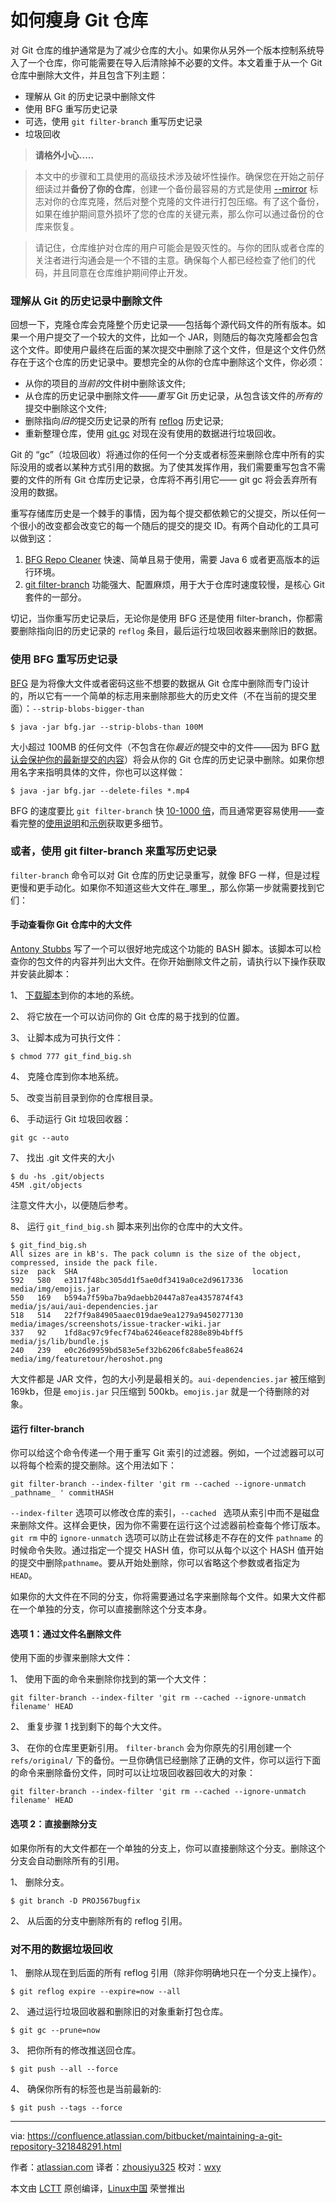 如何瘦身 Git 仓库
============================================================

对 Git 仓库的维护通常是为了减少仓库的大小。如果你从另外一个版本控制系统导入了一个仓库，你可能需要在导入后清除掉不必要的文件。本文着重于从一个 Git 仓库中删除大文件，并且包含下列主题：

* 理解从 Git 的历史记录中删除文件
* 使用 BFG 重写历史记录
* 可选，使用 `git filter-branch` 重写历史记录
* 垃圾回收

> **请格外小心.....**

> 本文中的步骤和工具使用的高级技术涉及破坏性操作。确保您在开始之前仔细读过并**备份了你的仓库**，创建一个备份最容易的方式是使用 [--mirror][5] 标志对你的仓库克隆，然后对整个克隆的文件进行打包压缩。有了这个备份，如果在维护期间意外损坏了您的仓库的关键元素，那么你可以通过备份的仓库来恢复。

> 请记住，仓库维护对仓库的用户可能会是毁灭性的。与你的团队或者仓库的关注者进行沟通会是一个不错的主意。确保每个人都已经检查了他们的代码，并且同意在仓库维护期间停止开发。

### 理解从 Git 的历史记录中删除文件

回想一下，克隆仓库会克隆整个历史记录——包括每个源代码文件的所有版本。如果一个用户提交了一个较大的文件，比如一个 JAR，则随后的每次克隆都会包含这个文件。即使用户最终在后面的某次提交中删除了这个文件，但是这个文件仍然存在于这个仓库的历史记录中。要想完全的从你的仓库中删除这个文件，你必须：

* 从你的项目的*当前的*文件树中删除该文件;
* 从仓库的历史记录中删除文件——*重写* Git 历史记录，从包含该文件的*所有的*提交中删除这个文件;
* 删除指向*旧的*提交历史记录的所有 [reflog][6] 历史记录;
* 重新整理仓库，使用 [git gc][7] 对现在没有使用的数据进行垃圾回收。

Git 的 “gc”（垃圾回收）将通过你的任何一个分支或者标签来删除仓库中所有的实际没用的或者以某种方式引用的数据。为了使其发挥作用，我们需要重写包含不需要的文件的所有 Git 仓库历史记录，仓库将不再引用它—— git gc 将会丢弃所有没用的数据。

重写存储库历史是一个棘手的事情，因为每个提交都依赖它的父提交，所以任何一个很小的改变都会改变它的每一个随后的提交的提交 ID。有两个自动化的工具可以做到这：

1. [BFG Repo Cleaner][8] 快速、简单且易于使用，需要 Java 6 或者更高版本的运行环境。
2. [git filter-branch][9] 功能强大、配置麻烦，用于大于仓库时速度较慢，是核心 Git 套件的一部分。

切记，当你重写历史记录后，无论你是使用 BFG 还是使用 filter-branch，你都需要删除指向旧的历史记录的 `reflog` 条目，最后运行垃圾回收器来删除旧的数据。

### 使用 BFG 重写历史记录

[BFG][11] 是为将像大文件或者密码这些不想要的数据从 Git 仓库中删除而专门设计的，所以它有一一个简单的标志用来删除那些大的历史文件（不在当前的提交里面）：`--strip-blobs-bigger-than`

```
$ java -jar bfg.jar --strip-blobs-than 100M

```
大小超过 100MB 的任何文件（不包含在你*最近的*提交中的文件——因为 BFG [默认会保护你的最新提交的内容][12]）将会从你的 Git 仓库的历史记录中删除。如果你想用名字来指明具体的文件，你也可以这样做：

```
$ java -jar bfg.jar --delete-files *.mp4

```

BFG 的速度要比 `git filter-branch` 快 [10-1000 倍][13]，而且通常更容易使用——查看完整的[使用说明][14]和[示例][15]获取更多细节。

### 或者，使用 git filter-branch 来重写历史记录

`filter-branch` 命令可以对 Git 仓库的历史记录重写，就像 BFG 一样，但是过程更慢和更手动化。如果你不知道这些大文件在_哪里_，那么你第一步就需要找到它们：

#### 手动查看你 Git 仓库中的大文件

[Antony Stubbs][16] 写了一个可以很好地完成这个功能的 BASH 脚本。该脚本可以检查你的包文件的内容并列出大文件。在你开始删除文件之前，请执行以下操作获取并安装此脚本：

1、 [下载脚本][10]到你的本地的系统。

2、 将它放在一个可以访问你的 Git 仓库的易于找到的位置。

3、 让脚本成为可执行文件：

```
$ chmod 777 git_find_big.sh
```

4、 克隆仓库到你本地系统。

5、 改变当前目录到你的仓库根目录。

6、 手动运行 Git 垃圾回收器：

```
git gc --auto
```

7、 找出 .git 文件夹的大小

```
$ du -hs .git/objects
45M .git/objects
```

注意文件大小，以便随后参考。

8、 运行 `git_find_big.sh` 脚本来列出你的仓库中的大文件。

```
$ git_find_big.sh 
All sizes are in kB's. The pack column is the size of the object, compressed, inside the pack file.
size  pack  SHA                                       location
592   580   e3117f48bc305dd1f5ae0df3419a0ce2d9617336  media/img/emojis.jar
550   169   b594a7f59ba7ba9daebb20447a87ea4357874f43  media/js/aui/aui-dependencies.jar
518   514   22f7f9a84905aaec019dae9ea1279a9450277130  media/images/screenshots/issue-tracker-wiki.jar
337   92    1fd8ac97c9fecf74ba6246eacef8288e89b4bff5  media/js/lib/bundle.js
240   239   e0c26d9959bd583e5ef32b6206fc8abe5fea8624  media/img/featuretour/heroshot.png
```

大文件都是 JAR 文件，包的大小列是最相关的。`aui-dependencies.jar` 被压缩到 169kb，但是 `emojis.jar` 只压缩到 500kb。`emojis.jar` 就是一个待删除的对象。

#### 运行 filter-branch

你可以给这个命令传递一个用于重写 Git 索引的过滤器。例如，一个过滤器可以可以将每个检索的提交删除。这个用法如下：

```
git filter-branch --index-filter 'git rm --cached --ignore-unmatch  _pathname_ ' commitHASH
```

`--index-filter` 选项可以修改仓库的索引，`--cached ` 选项从索引中而不是磁盘来删除文件。这样会更快，因为你不需要在运行这个过滤器前检查每个修订版本。`git rm` 中的 `ignore-unmatch` 选项可以防止在尝试移走不存在的文件 `pathname` 的时候命令失败。通过指定一个提交 HASH 值，你可以从每个以这个 HASH 值开始的提交中删除`pathname`。要从开始处删除，你可以省略这个参数或者指定为 `HEAD`。

如果你的大文件在不同的分支，你将需要通过名字来删除每个文件。如果大文件都在一个单独的分支，你可以直接删除这个分支本身。

#### 选项 1：通过文件名删除文件

使用下面的步骤来删除大文件：

1、 使用下面的命令来删除你找到的第一个大文件：

```
git filter-branch --index-filter 'git rm --cached --ignore-unmatch filename' HEAD

```

2、 重复步骤 1 找到剩下的每个大文件。

3、 在你的仓库里更新引用。 `filter-branch` 会为你原先的引用创建一个 `refs/original/` 下的备份。一旦你确信已经删除了正确的文件，你可以运行下面的命令来删除备份文件，同时可以让垃圾回收器回收大的对象：

```
git filter-branch --index-filter 'git rm --cached --ignore-unmatch filename' HEAD

```

#### 选项 2：直接删除分支

如果你所有的大文件都在一个单独的分支上，你可以直接删除这个分支。删除这个分支会自动删除所有的引用。

1、 删除分支。

```
$ git branch -D PROJ567bugfix
```

2、 从后面的分支中删除所有的 reflog 引用。


### 对不用的数据垃圾回收

1、 删除从现在到后面的所有 reflog 引用（除非你明确地只在一个分支上操作）。

```
$ git reflog expire --expire=now --all
```

2、 通过运行垃圾回收器和删除旧的对象重新打包仓库。

```
$ git gc --prune=now
```

3、 把你所有的修改推送回仓库。

```
$ git push --all --force
```

4、 确保你所有的标签也是当前最新的:

```
$ git push --tags --force
```

----------
via: https://confluence.atlassian.com/bitbucket/maintaining-a-git-repository-321848291.html

作者：[atlassian.com][a]
译者：[zhousiyu325](https://github.com/zhousiyu325)
校对：[wxy](https://github.com/wxy)

本文由 [LCTT](https://github.com/LCTT/TranslateProject) 原创编译，[Linux中国](https://linux.cn/) 荣誉推出

[a]:https://confluence.atlassian.com/bitbucket/maintaining-a-git-repository-321848291.html
[1]:https://confluence.atlassian.com/bitbucket/maintaining-a-git-repository-321848291.html#MaintainingaGitRepository-UnderstandingfileremovalfromGithistory
[2]:https://confluence.atlassian.com/bitbucket/maintaining-a-git-repository-321848291.html#MaintainingaGitRepository-UsingtheBFGtorewritehistory
[3]:https://confluence.atlassian.com/bitbucket/maintaining-a-git-repository-321848291.html#MaintainingaGitRepository-Alternatively,usinggitfilter-branchtorewritehistory
[4]:https://confluence.atlassian.com/bitbucket/maintaining-a-git-repository-321848291.html#MaintainingaGitRepository-Garbagecollectingdeaddata
[5]:http://stackoverflow.com/questions/3959924/whats-the-difference-between-git-clone-mirror-and-git-clone-bare
[6]:http://git-scm.com/docs/git-reflog
[7]:http://git-scm.com/docs/git-gc
[8]:http://rtyley.github.io/bfg-repo-cleaner/
[9]:http://git-scm.com/docs/git-filter-branch
[10]:https://confluence.atlassian.com/bitbucket/files/321848291/321979854/1/1360604134990/git_find_big.sh
[11]:http://rtyley.github.io/bfg-repo-cleaner/
[12]:http://rtyley.github.io/bfg-repo-cleaner/#protected-commits
[13]:https://www.youtube.com/watch?v=Ir4IHzPhJuI
[14]:http://rtyley.github.io/bfg-repo-cleaner/#usage
[15]:http://rtyley.github.io/bfg-repo-cleaner/#examples
[16]:https://stubbisms.wordpress.com/2009/07/10/git-script-to-show-largest-pack-objects-and-trim-your-waist-line/